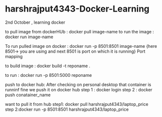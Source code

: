 # harshrajput4343-Docker-Learning
2nd October , learning docker 


 to pull image from dockerHUb : docker pull image-name
 to run the image             : docker run image-name

To run pulled image on docker : docker run -p 8501:8501 image-name  {here 8501-> you are using  and next 8501 is port on which it is running} Port mapping

to build image :        docker build -t reponame  .


to run         :        docker run -p 8501:5000 reponame 


push to docker hub: After checking on personal desktop that container is runninf fine we push it on docker hub
step 1 : docker login
step 2 : docker push conatainer_name

want to pull it from hub
step1: docker pull harshrajput4343/laptop_price
step 2:docker run -p 8501:8501 harshrajput4343/laptop_price


